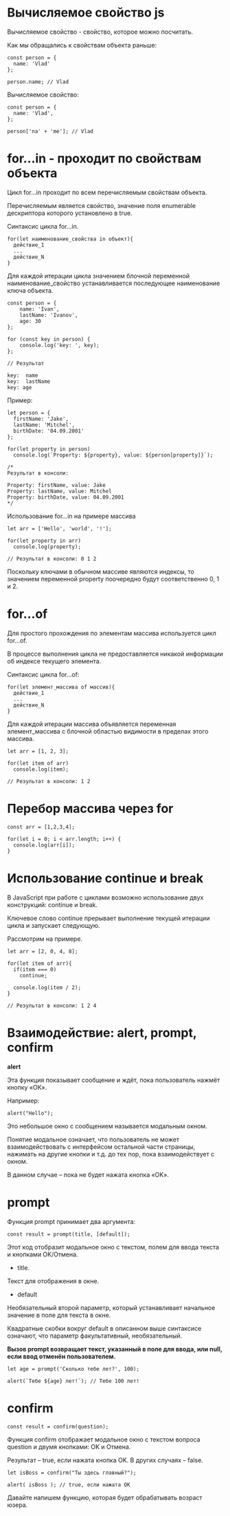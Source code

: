 # Вычисляемое свойство js

Вычисляемое свойство - свойство, которое можно посчитать.

Как мы обращались к свойствам объекта раньше:

```
const person = {
  name: 'Vlad'
};

person.name; // Vlad

```

Вычисляемое свойство:

```
const person = {
  name: 'Vlad',
};

person['na' + 'me']; // Vlad

```

# for...in - проходит по свойствам объекта

Цикл for...in проходит по всем перечисляемым свойствам объекта. 

Перечисляемым является свойство, значение поля enumerable дескриптора которого установлено в true.

Синтаксис цикла for...in.

```
for(let наименование_свойства in объект){
  действие_1
  ...
  действие_N
}

```

Для каждой итерации цикла значением блочной переменной наименование_свойство устанавливается последующее наименование ключа объекта.

```
const person = {
    name: 'Ivan',
    lastName: 'Ivanov',
    age: 30
};

for (const key in person) {
    console.log('key: ', key);
};

// Результат

key:  name
key:  lastName
key: age

```

Пример:

```
let person = {
  firstName: 'Jake',
  lastName: 'Mitchel',
  birthDate: '04.09.2001'
};

for(let property in person)
  console.log(`Property: ${property}, value: ${person[property]}`);
  
/*
Результат в консоли:
  
Property: firstName, value: Jake
Property: lastName, value: Mitchel
Property: birthDate, value: 04.09.2001
*/

```

Использование for...in на примере массива

```
let arr = ['Hello', 'world', '!'];

for(let property in arr)
  console.log(property);
  
// Результат в консоли: 0 1 2

```

Поскольку ключами в обычном массиве являются индексы, то значением переменной property поочередно будут соответственно 0, 1 и 2.

# for...of

Для простого прохождения по элементам массива используется цикл for...of. 

В процессе выполнения цикла не предоставляется никакой информации об индексе текущего элемента.

Синтаксис цикла for...of:

```
for(let элемент_массива of массив){
  действие_1
  ...
  действие_N
}

```

Для каждой итерации массива объявляется переменная элемент_массива с блочной областью видимости в пределах этого массива.

```
let arr = [1, 2, 3];

for(let item of arr)
  console.log(item);

// Результат в консоли: 1 2 

```

# Перебор массива через for

```
const arr = [1,2,3,4];

for(let i = 0; i < arr.length; i++) {
  console.log(arr[i]);
}

```

# Использование continue и break

В JavaScript при работе с циклами возможно использование двух конструкций: continue и break.

Ключевое слово continue прерывает выполнение текущей итерации цикла и запускает следующую. 

Рассмотрим на примере.

```
let arr = [2, 0, 4, 8];

for(let item of arr){
  if(item === 0)
    continue;
  
  console.log(item / 2);
}

// Результат в консоли: 1 2 4

```

# Взаимодействие: alert, prompt, confirm

**alert**

Эта функция показывает сообщение и ждёт, пока пользователь нажмёт кнопку «ОК».

Например:

```
alert("Hello");

```

Это небольшое окно с сообщением называется модальным окном. 

Понятие модальное означает, что пользователь не может взаимодействовать с интерфейсом остальной части страницы, нажимать на другие кнопки и т.д. до тех пор, пока взаимодействует с окном. 

В данном случае – пока не будет нажата кнопка «OK».


# prompt

Функция prompt принимает два аргумента:

```
const result = prompt(title, [default]);

```

Этот код отобразит модальное окно с текстом, полем для ввода текста и кнопками OK/Отмена.

- title.

Текст для отображения в окне.

- default

Необязательный второй параметр, который устанавливает начальное значение в поле для текста в окне.

Квадратные скобки вокруг default в описанном выше синтаксисе означают, что параметр факультативный, необязательный.

**Вызов prompt возвращает текст, указанный в поле для ввода, или null, если ввод отменён пользователем.**

```
let age = prompt('Сколько тебе лет?', 100);

alert(`Тебе ${age} лет!`); // Тебе 100 лет!

```

# confirm

```
const result = confirm(question);

```

Функция confirm отображает модальное окно с текстом вопроса question и двумя кнопками: OK и Отмена.

Результат – true, если нажата кнопка OK. В других случаях – false.

```
let isBoss = confirm("Ты здесь главный?");

alert( isBoss ); // true, если нажата OK

```

Давайте напишем функцию, которая будет обрабатывать возраст юзера.



